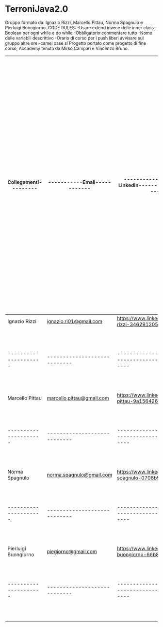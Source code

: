 # TerroniJava2.0
Gruppo formato da: Ignazio Rizzi, Marcello Pittau, Norma Spagnulo e Pierluigi Buongiorno.
CODE RULES:
-Usare extend invece delle inner class
-Boolean per ogni while e do while
-Obbligatorio commentare tutto
-Nome delle variabili descrittivo
-Orario di corso per i push liberi avvisare sul gruppo altre ore
-camel case si
Progetto portato come progetto di fine corso, Accademy tenuta da Mirko Campari e Vincenzo Bruno.

Collegamenti---------|-----------Email------------|------------------------Linkedin----------------------------| ------------------------------------------
---------------------|----------------------------|------------------------------------------------------------|----------
Ignazio Rizzi        |ignazio.ri01@gmail.com      |https://www.linkedin.com/in/ignazio-rizzi-346291205/        |
---------------------|----------------------------|------------------------------------------------------------|----------
Marcello Pittau      |marcello.pittau@gmail.com   |https://www.linkedin.com/in/marcello-pittau-9a1564260/      |
---------------------|----------------------------|------------------------------------------------------------|----------
Norma Spagnulo       |norma.spagnulo@gmail.com    |https://www.linkedin.com/in/norma-spagnulo-0708b9239/       |
---------------------|----------------------------|------------------------------------------------------------|----------
Pierluigi Buongiorno |piegiorno@gmail.com         |https://www.linkedin.com/in/pierluigi-buongiorno-66b8a1173/ |
---------------------|----------------------------|------------------------------------------------------------|----------
